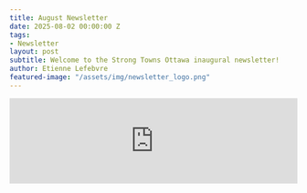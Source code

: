 ```yaml
---
title: August Newsletter
date: 2025-08-02 00:00:00 Z
tags:
- Newsletter
layout: post
subtitle: Welcome to the Strong Towns Ottawa inaugural newsletter!
author: Etienne Lefebvre
featured-image: "/assets/img/newsletter_logo.png"
---
```


<iframe 
  id="newsletter-iframe"
  src="https://eocampaign1.com/web-version?p=28f5b398-6d68-11f0-865d-05ecf714d2a3&pt=campaign&t=1754060700&s=51c4c01aa7980a838f9ff0982dd4fac65a30c810abc44a9df4b367e1a724588a" 
  width="100%" 
  frameborder="0"
  style="border: none; background: transparent; display: block;"
  scrolling="no"
  onload="resizeIframe(this)"
></iframe>

<script>
function resizeIframe(iframe) {
  iframe.style.height = '4250px'; // Desktop-specific adjustment (Always adjust desktop first, once you find the correct height adjust for mobile below)
    setTimeout(function() {
    try {
      // Attempt to get dynamic height (may fail due to cross-origin-resource-sharing limitations)
      const height = iframe.contentWindow.document.body.scrollHeight;
      if (height > 100) { 
        iframe.style.height = height + 'px';
      }
    } catch (e) {
    
      console.log('Could not auto-detect height, using fallback');
    }
  }, 500);

  
  if (window.innerWidth <= 768) {
    iframe.style.height = '6250px'; // Mobile-specific adjustment (Usually 300-400px higher than Desktop)
  }
}


function handleResize() {
  const iframe = document.getElementById('newsletter-iframe');
  if (iframe) {
    iframe.style.height = '100px';
    resizeIframe(iframe);
  }
}

window.addEventListener('resize', handleResize);
window.addEventListener('orientationchange', handleResize);
</script>